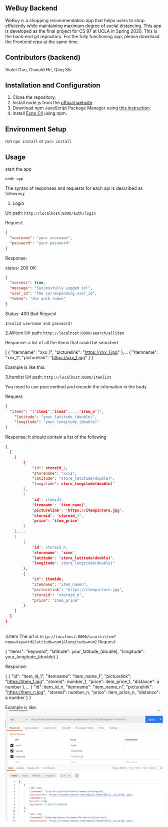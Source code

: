 WeBuy Backend
---

WeBuy is a shopping recommendation app that helps users to shop efficiently while maintaining maximum degree of social distancing. This app is developed as the final project for CS 97 at UCLA in Spring 2020. This is the back-end git repository. For the fully functioning app, please download the Frontend repo at the same time. 

Contributors (backend)
---
Violet Guo, Oswald He, Qing Shi

Installation and Configuration
---
1. Clone the repository.
2. Install node.js from the [official website](https://nodejs.org/en/).
3. Download npm JavaScript Package Manager using [this instruction](https://www.npmjs.com/get-npm).
4. Install [Expo Cli](https://docs.expo.io/workflow/expo-cli/) using npm. 

Environment Setup
---
run ```npm install``` or ```yarn install```

Usage
---
start the app
```
node app
```
The syntax of responses and requests for each api is 
described as following:

1. Login

Url path: ```http://localhost:8000/auth/login```

Request:
```json
{
  "username": "your username",
  "password": "your password"
}
```
Response: 

status: 200 OK
```json
{
  "success": true,
  "message": "Successfully Logged in!",
  "user_id": "the corresponding user_id",
  "token": "the auth token"
}
```
Status: 400 Bad Request
```
Invalid username and password!
```

2.Allitem
Url path: ```http://localhost:8000/search/allitem```

Response: a list of all the items that could be searched

[
    {
        "itemname": "xxx_1",
        "picturelink": "https://xxx_1.jpg"
    },...
    {
     "itemname": "xxx_1",
        "picturelink": "https://xxx_1.jpg"
    }
}

Example is like this: 


3.Itemlist
Url path: ```http://localhost:8000/itemlist```

You need to use post method and encode the infomation in the body. 

Request:
```json
{
  "items": "["item1","item2",...,"item_n"]",
	"latitude": "your_latitude_(double)", 
	"longitude": "your_longitude_(double)"
}
```
Response: It should contain a list of the following 

```json
{
  [
    [
        {
            "id": storeid_1,
            "storename": "xxx1",
            "latitude": "store_latitude(double)",
            "longitude": store_longitude(double)" 
        },
        {
            "id": itemid1,
            "itemname": "item_name1",
            "picturelink": "https://itempicture.jpg",
            "storeid": "storeid_1",
            "price": "item_price"
        }
    ],...
    [
        {
            "id": storeid_n,
            "storename": "xxxn",
            "latitude": "store_latitude(double)",
            "longitude": store_longitude(double)" 
        },
        {
            "id": itemidn,
            "itemname": "item_namen",
            "picturelink": "https://itempicture.jpg",
            "storeid": "storeid_n",
            "price": "item_price"
        }
    ]
  ]
}
   
```
4.Item
The url is ```http://localhost:8000/search/item?name=keyword&latitude=num1&longitude=num2```
Request:

{
  "items": "keyword",
  "latitude": your_latitude_(double), 
  "longitude": your_longitude_(double)
}

Response: 


{
 {
        "id": “item_id_1”,
        "itemname": "item_name_1",
        "picturelink": "https://item_1.jpg",
        "storeid": number_1,
        "price": item_price_1,
        "distance": a number
    },...
   {
        "id": item_id_n,
        "itemname": "item_name_n",
        "picturelink": "https://item_n.jpg",
        "storeid": number_n,
        "price": item_price_n,
        "distance": a number
    }
 }
 
 Example is like: <img src="https://github.com/WeBuyers/WeBuy-Backend/blob/master/screenshot/itemkeyword.jpg">














